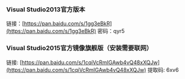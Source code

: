 ### Visual Studio2013官方版本

链接：[https://pan.baidu.com/s/1gg3eBkR](https://pan.baidu.com/s/1gg3eBkR) 密码：qyr5

### Visual Studio2015官方镜像旗舰版（安装需要联网）

链接: [https://pan.baidu.com/s/1cqiVcRmIGAwb4vQ48xXQJw](https://pan.baidu.com/s/1cqiVcRmIGAwb4vQ48xXQJw) 提取码: 6xv6

